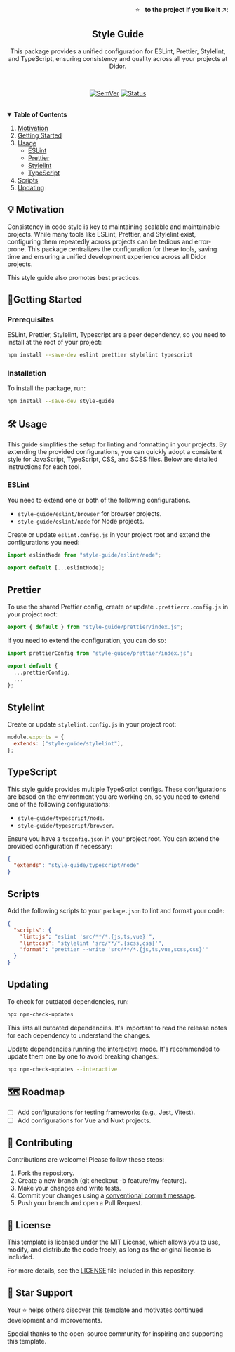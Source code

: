 <br />
<p align="right">
  ⭐ &nbsp;&nbsp;<strong>to the project if you like it</strong> ↗️:
</p>

<p align="center">
  <h2 align="center">Style Guide</h2>
  <div align="center">This package provides a unified configuration for ESLint, Prettier, Stylelint, and TypeScript, ensuring consistency and quality across all your projects at Didor.</div>
</p>

<br/>

<div align="center">
<!--
There are countless badges you can use for your projects. The most common ones are:
I usually use https://shields.io/ to generate badges.
-->
<!-- Replace <library> with your library name on npm -->

[![SemVer](https://img.shields.io/npm/v/<library>)]()
[![Status](https://img.shields.io/badge/status-active-success.svg)]()

</div>

<br/>

<details open="false">
  <summary><strong>Table of Contents</strong></summary>
  <ol>
    <li>
      <a href="#-motivation">Motivation</a>
    </li>
    <li>
      <a href="#-getting-started">Getting Started</a>
    </li>
    <li><a href="#-usage">Usage</a>
      <ul>
        <li><a href="#eslint">ESLint</a></li>
        <li><a href="#prettier">Prettier</a></li>
        <li><a href="#stylelint">Stylelint</a></li>
        <li><a href="#typescript">TypeScript</a></li>
      </ul>
    </li>
    <li><a href="#scripts">Scripts</a></li>
    <li><a href="#updating">Updating</a></li>
  </ol>
</details>

## 💡 Motivation

Consistency in code style is key to maintaining scalable and maintainable projects. While many tools like ESLint, Prettier, and Stylelint exist, configuring them repeatedly across projects can be tedious and error-prone. This package centralizes the configuration for these tools, saving time and ensuring a unified development experience across all Didor projects.

This style guide also promotes best practices.

## 🚀Getting Started

### Prerequisites

ESLint, Prettier, Stylelint, Typescript are a peer dependency, so you need to install at the root of your project:

```sh
npm install --save-dev eslint prettier stylelint typescript
```

### Installation

To install the package, run:

```sh
npm install --save-dev style-guide
```

## 🛠️ Usage

This guide simplifies the setup for linting and formatting in your projects. By extending the provided configurations, you can quickly adopt a consistent style for JavaScript, TypeScript, CSS, and SCSS files. Below are detailed instructions for each tool.

### ESLint

You need to extend one or both of the following configurations.

- `style-guide/eslint/browser` for browser projects.
- `style-guide/eslint/node` for Node projects.

Create or update `eslint.config.js` in your project root and extend the configurations you need:

```js
import eslintNode from "style-guide/eslint/node";

export default [...eslintNode];
```

## Prettier

To use the shared Prettier config, create or update `.prettierrc.config.js` in your project root:

```js
export { default } from "style-guide/prettier/index.js";
```

If you need to extend the configuration, you can do so:

```js
import prettierConfig from "style-guide/prettier/index.js";

export default {
  ...prettierConfig,
  ...
};
```

## Stylelint

Create or update `stylelint.config.js` in your project root:

```js
module.exports = {
  extends: ["style-guide/stylelint"],
};
```

## TypeScript

This style guide provides multiple TypeScript configs. These configurations are based on the environment you are working on, so you need to extend one of the following configurations:

- `style-guide/typescript/node`.
- `style-guide/typescript/browser`.

Ensure you have a `tsconfig.json` in your project root. You can extend the provided configuration if necessary:

```json
{
  "extends": "style-guide/typescript/node"
}
```

## Scripts

Add the following scripts to your `package.json` to lint and format your code:

```json
{
  "scripts": {
    "lint:js": "eslint 'src/**/*.{js,ts,vue}'",
    "lint:css": "stylelint 'src/**/*.{scss,css}'",
    "format": "prettier --write 'src/**/*.{js,ts,vue,scss,css}'"
  }
}
```

## Updating

To check for outdated dependencies, run:

```bash
npx npm-check-updates
```

This lists all outdated dependencies. It's important to read the release notes for each dependency to understand the changes.

Update dependencies running the interactive mode. It's recommended to update them one by one to avoid breaking changes.:

```bash
npx npm-check-updates --interactive
```

## 🗺️ Roadmap

- [ ] Add configurations for testing frameworks (e.g., Jest, Vitest).
- [ ] Add configurations for Vue and Nuxt projects.

## 🤝 Contributing

Contributions are welcome! Please follow these steps:

1. Fork the repository.
1. Create a new branch (git checkout -b feature/my-feature).
1. Make your changes and write tests.
1. Commit your changes using a [conventional commit message](<(https://gist.github.com/fvena/9e42792ad951b47ad143ba7e4bfedb5a)>).
1. Push your branch and open a Pull Request.

## 📜 License

This template is licensed under the MIT License, which allows you to use, modify, and distribute the code freely, as long as the original license is included.

For more details, see the [LICENSE](./LICENSE) file included in this repository.

## 🌟 Star Support

Your ⭐️ helps others discover this template and motivates continued development and improvements.

Special thanks to the open-source community for inspiring and supporting this template.
